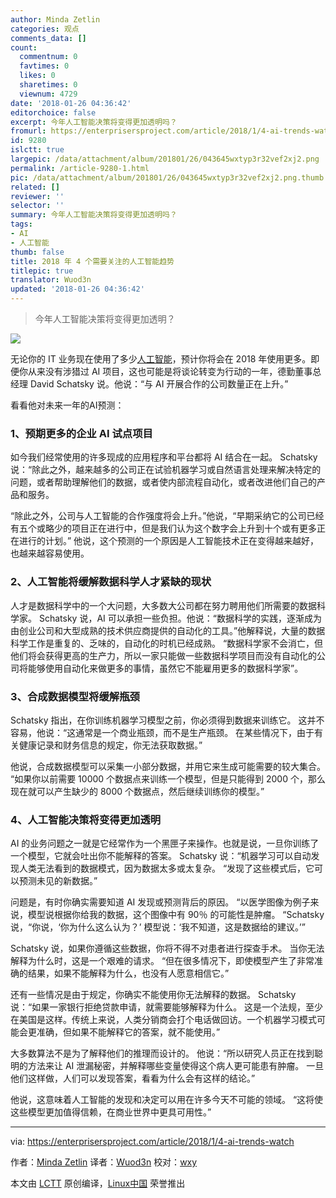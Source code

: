 ```yaml
---
author: Minda Zetlin
categories: 观点
comments_data: []
count:
  commentnum: 0
  favtimes: 0
  likes: 0
  sharetimes: 0
  viewnum: 4729
date: '2018-01-26 04:36:42'
editorchoice: false
excerpt: 今年人工智能决策将变得更加透明吗？
fromurl: https://enterprisersproject.com/article/2018/1/4-ai-trends-watch
id: 9280
islctt: true
largepic: /data/attachment/album/201801/26/043645wxtyp3r32vef2xj2.png
permalink: /article-9280-1.html
pic: /data/attachment/album/201801/26/043645wxtyp3r32vef2xj2.png.thumb.jpg
related: []
reviewer: ''
selector: ''
summary: 今年人工智能决策将变得更加透明吗？
tags:
- AI
- 人工智能
thumb: false
title: 2018 年 4 个需要关注的人工智能趋势
titlepic: true
translator: Wuod3n
updated: '2018-01-26 04:36:42'
---
```



> 
> 今年人工智能决策将变得更加透明？
> 
> 
> 


![](/data/attachment/album/201801/26/043645wxtyp3r32vef2xj2.png)


无论你的 IT 业务现在使用了多少[人工智能](https://enterprisersproject.com/tags/artificial-intelligence)，预计你将会在 2018 年使用更多。即便你从来没有涉猎过 AI 项目，这也可能是将谈论转变为行动的一年，德勤董事总经理 David Schatsky 说。他说：“与 AI 开展合作的公司数量正在上升。”


看看他对未来一年的AI预测：


### 1、预期更多的企业 AI 试点项目


如今我们经常使用的许多现成的应用程序和平台都将 AI 结合在一起。 Schatsky 说：“除此之外，越来越多的公司正在试验机器学习或自然语言处理来解决特定的问题，或者帮助理解他们的数据，或者使内部流程自动化，或者改进他们自己的产品和服务。


“除此之外，公司与人工智能的合作强度将会上升。”他说，“早期采纳它的公司已经有五个或略少的项目正在进行中，但是我们认为这个数字会上升到十个或有更多正在进行的计划。” 他说，这个预测的一个原因是人工智能技术正在变得越来越好，也越来越容易使用。


### 2、人工智能将缓解数据科学人才紧缺的现状


人才是数据科学中的一个大问题，大多数大公司都在努力聘用他们所需要的数据科学家。 Schatsky 说，AI 可以承担一些负担。他说：“数据科学的实践，逐渐成为由创业公司和大型成熟的技术供应商提供的自动化的工具。”他解释说，大量的数据科学工作是重复的、乏味的，自动化的时机已经成熟。 “数据科学家不会消亡，但他们将会获得更高的生产力，所以一家只能做一些数据科学项目而没有自动化的公司将能够使用自动化来做更多的事情，虽然它不能雇用更多的数据科学家”。


### 3、合成数据模型将缓解瓶颈


Schatsky 指出，在你训练机器学习模型之前，你必须得到数据来训练它。 这并不容易，他说：“这通常是一个商业瓶颈，而不是生产瓶颈。 在某些情况下，由于有关健康记录和财务信息的规定，你无法获取数据。”


他说，合成数据模型可以采集一小部分数据，并用它来生成可能需要的较大集合。 “如果你以前需要 10000 个数据点来训练一个模型，但是只能得到 2000 个，那么现在就可以产生缺少的 8000 个数据点，然后继续训练你的模型。”


### 4、人工智能决策将变得更加透明


AI 的业务问题之一就是它经常作为一个黑匣子来操作。也就是说，一旦你训练了一个模型，它就会吐出你不能解释的答案。 Schatsky 说：“机器学习可以自动发现人类无法看到的数据模式，因为数据太多或太复杂。 “发现了这些模式后，它可以预测未见的新数据。”


问题是，有时你确实需要知道 AI 发现或预测背后的原因。 “以医学图像为例子来说，模型说根据你给我的数据，这个图像中有 90％ 的可能性是肿瘤。 “Schatsky 说，“你说，‘你为什么这么认为？’ 模型说：‘我不知道，这是数据给的建议。’”


Schatsky 说，如果你遵循这些数据，你将不得不对患者进行探查手术。 当你无法解释为什么时，这是一个艰难的请求。 “但在很多情况下，即使模型产生了非常准确的结果，如果不能解释为什么，也没有人愿意相信它。”


还有一些情况是由于规定，你确实不能使用你无法解释的数据。 Schatsky 说：“如果一家银行拒绝贷款申请，就需要能够解释为什么。 这是一个法规，至少在美国是这样。传统上来说，人类分销商会打个电话做回访。一个机器学习模式可能会更准确，但如果不能解释它的答案，就不能使用。”


大多数算法不是为了解释他们的推理而设计的。 他说：“所以研究人员正在找到聪明的方法来让 AI 泄漏秘密，并解释哪些变量使得这个病人更可能患有肿瘤。 一旦他们这样做，人们可以发现答案，看看为什么会有这样的结论。”


他说，这意味着人工智能的发现和决定可以用在许多今天不可能的领域。 “这将使这些模型更加值得信赖，在商业世界中更具可用性。”




---


via: <https://enterprisersproject.com/article/2018/1/4-ai-trends-watch>


作者：[Minda Zetlin](https://enterprisersproject.com/user/minda-zetlin) 译者：[Wuod3n](https://github.com/Wuod3n) 校对：[wxy](https://github.com/wxy)


本文由 [LCTT](https://github.com/LCTT/TranslateProject) 原创编译，[Linux中国](https://linux.cn/) 荣誉推出